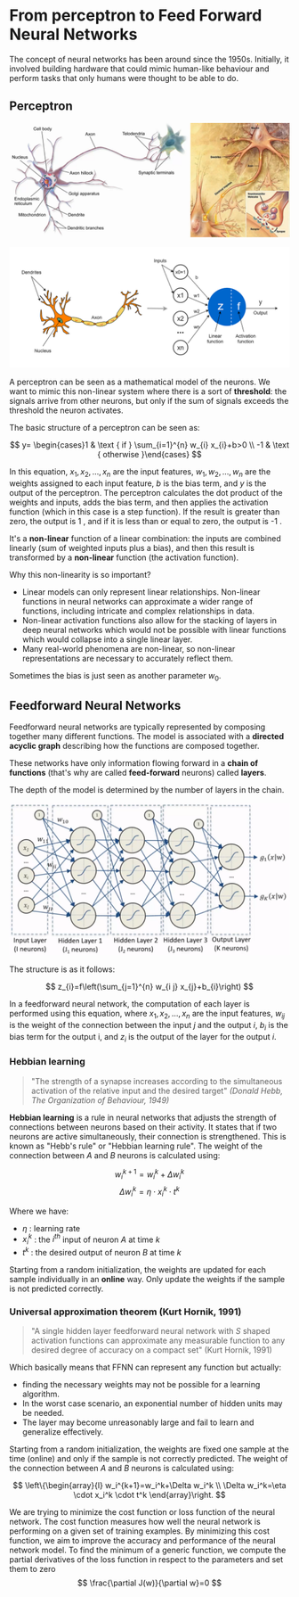 
# From perceptron to Feed Forward Neural Networks

The concept of neural networks has been around since the 1950s. Initially, it involved building hardware that could mimic human-like behaviour and perform tasks that only humans were thought to be able to do. 

## Perceptron

![](images/1218a0a63392a494ff2e78bd46b65cd9.png)

![](images/bfa2ea6b08791aa54a1a03291dce70f5.png)


A perceptron can be seen as a mathematical model of the neurons. We want to mimic this non-linear system where there is a sort of **threshold**: the signals arrive from other neurons, but only if the sum of signals exceeds the threshold the neuron activates.

The basic structure of a perceptron can be seen as:

$$
y= \begin{cases}1 & \text { if } \sum_{i=1}^{n} w_{i} x_{i}+b>0 \\ -1 & \text { otherwise }\end{cases}
$$

In this equation, $x_{1}, x_{2}, \ldots, x_{n}$ are the input features, $w_{1}, w_{2}, \ldots, w_{n}$ are the weights assigned to each input feature, $b$ is the bias term, and $y$ is the output of the perceptron. The perceptron calculates the dot product of the weights and inputs, adds the bias term, and then applies the activation function (which in this case is a step function). If the result is greater than zero, the output is 1 , and if it is less than or equal to zero, the output is -1 .

It's a **non-linear** function of a linear combination: the inputs are combined linearly (sum of weighted inputs plus a bias), and then this result is transformed by a **non-linear** function (the activation function).

Why this non-linearity is so important? 

- Linear models can only represent linear relationships. Non-linear functions in neural networks can approximate a wider range of functions, including intricate and complex relationships in data. 
- Non-linear activation functions also allow for the stacking of layers in deep neural networks which would not be possible with linear functions which would collapse into a single linear layer. 
- Many real-world phenomena are non-linear, so non-linear representations are necessary to accurately reflect them.

Sometimes the bias is just seen as another parameter $w_0$.

## Feedforward Neural Networks

Feedforward neural networks are typically represented by composing together many different functions. 
The model is associated with a **directed acyclic graph** describing how the functions are composed together. 

These networks have only information flowing forward in a **chain of functions** (that's why are called **feed-forward** neurons) called **layers**.

The depth of the model is determined by the number of layers in the chain. 


![](images/6c31d67df7cc3d06b5607c73529ffe11.png)

The structure is as it follows:

$$
z_{i}=f\left(\sum_{j=1}^{n} w_{i j} x_{j}+b_{i}\right)
$$

In a feedforward neural network, the computation of each layer is performed using this equation, where $x_{1}, x_{2}, \ldots, x_{n}$ are the input features, $w_{i j}$ is the weight of the connection between the input $j$ and the output $i$, $b_i$ is the bias term for the output $\mathrm{i}$, and $z_{i}$ is the output of the layer for the output $i$.

### Hebbian learning 

> "The strength of a synapse increases according to the simultaneous activation of the relative input and the desired target" *(Donald Hebb, The Organization of Behaviour, 1949)*

**Hebbian learning** is a rule in neural networks that adjusts the strength of connections between neurons based on their activity. It states that if two neurons are active simultaneously, their connection is strengthened. This is known as "Hebb's rule" or "Hebbian learning rule".
The weight of the connection between $A$ and $B$ neurons is calculated using:

$$w_i^{k+1}=w_i^k+\Delta w_i^k$$
$$\Delta w_i^k=\eta\cdot x_i^k\cdot t^k$$

Where we have:

- $\eta$ : learning rate 
- $x_i^k$ : the $i^{th}$ input of neuron $A$ at time $k$
- $t^k$ : the desired output of neuron $B$ at time $k$

Starting from a random initialization, the weights are updated for each sample individually in an **online** way. Only update the weights if the sample is not predicted correctly.

### Universal approximation theorem (Kurt Hornik, 1991)

> "A single hidden layer feedforward neural network with $S$ shaped activation functions can approximate any measurable function to any desired degree of accuracy on a compact set" (Kurt Hornik, 1991)

Which basically means that FFNN can represent any function but actually:

- finding the necessary weights may not be possible for a learning algorithm.
- In the worst case scenario, an exponential number of hidden units may be needed.
- The layer may become unreasonably large and fail to learn and generalize effectively.

Starting from a random initialization, the weights are fixed one sample at the time (online) and only if the sample is not correctly predicted. The weight of the connection between $A$ and $B$ neurons is calculated using:

$$
\left\{\begin{array}{l}
w_i^{k+1}=w_i^k+\Delta w_i^k \\
\Delta w_i^k=\eta \cdot x_i^k \cdot t^k
\end{array}\right.
$$

We are trying to minimize the cost function or loss function of the neural network. The cost function measures how well the neural network is performing on a given set of training examples. By minimizing this cost function, we aim to improve the accuracy and performance of the neural network model.
To find the minimum of a generic function, we compute the partial derivatives of the loss function in respect to the parameters and set them to zero
$$
\frac{\partial J(w)}{\partial w}=0
$$
